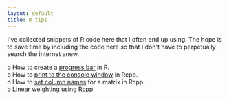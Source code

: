 ```yaml
---
layout: default
title: R tips
---
```


I've collected snippets of R code here that I often end up using. The hope is to save time by including the code here so that I don't have to perpetually search the internet anew.  

o How to create a [progress bar](http://rettopnivek.github.io/pages/Progress_bar.html) in R.  
o How to [print to the console window](http://rettopnivek.github.io/pages/Rcpp_console_print.html) in Rcpp.  
o How to [set column names](http://rettopnivek.github.io/pages/Rcpp_column_names.html) for a matrix in Rcpp.  
o [Linear weighting](http://rettopnivek.github.io/pages/Coef_est.html) using Rcpp.  


[//]: # (This is an example of a comment)

